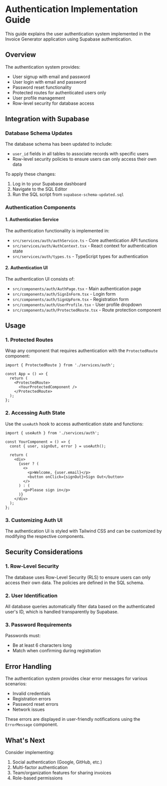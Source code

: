 # Authentication Implementation Guide

This guide explains the user authentication system implemented in the Invoice Generator application using Supabase authentication.

## Overview

The authentication system provides:
- User signup with email and password
- User login with email and password
- Password reset functionality
- Protected routes for authenticated users only
- User profile management
- Row-level security for database access

## Integration with Supabase

### Database Schema Updates

The database schema has been updated to include:
- `user_id` fields in all tables to associate records with specific users
- Row-level security policies to ensure users can only access their own data

To apply these changes:
1. Log in to your Supabase dashboard
2. Navigate to the SQL Editor
3. Run the SQL script from `supabase-schema-updated.sql`

### Authentication Components

#### 1. Authentication Service

The authentication functionality is implemented in:
- `src/services/auth/authService.ts` - Core authentication API functions
- `src/services/auth/AuthContext.tsx` - React context for authentication state
- `src/services/auth/types.ts` - TypeScript types for authentication

#### 2. Authentication UI

The authentication UI consists of:
- `src/components/auth/AuthPage.tsx` - Main authentication page
- `src/components/auth/SignInForm.tsx` - Login form
- `src/components/auth/SignUpForm.tsx` - Registration form
- `src/components/auth/UserProfile.tsx` - User profile dropdown
- `src/components/auth/ProtectedRoute.tsx` - Route protection component

## Usage

### 1. Protected Routes

Wrap any component that requires authentication with the `ProtectedRoute` component:

```tsx
import { ProtectedRoute } from './services/auth';

const App = () => {
  return (
    <ProtectedRoute>
      <YourProtectedComponent />
    </ProtectedRoute>
  );
};
```

### 2. Accessing Auth State

Use the `useAuth` hook to access authentication state and functions:

```tsx
import { useAuth } from './services/auth';

const YourComponent = () => {
  const { user, signOut, error } = useAuth();
  
  return (
    <div>
      {user ? (
        <>
          <p>Welcome, {user.email}</p>
          <button onClick={signOut}>Sign Out</button>
        </>
      ) : (
        <p>Please sign in</p>
      )}
    </div>
  );
};
```

### 3. Customizing Auth UI

The authentication UI is styled with Tailwind CSS and can be customized by modifying the respective components.

## Security Considerations

### 1. Row-Level Security

The database uses Row-Level Security (RLS) to ensure users can only access their own data. The policies are defined in the SQL schema.

### 2. User Identification

All database queries automatically filter data based on the authenticated user's ID, which is handled transparently by Supabase.

### 3. Password Requirements

Passwords must:
- Be at least 6 characters long
- Match when confirming during registration

## Error Handling

The authentication system provides clear error messages for various scenarios:
- Invalid credentials
- Registration errors
- Password reset errors
- Network issues

These errors are displayed in user-friendly notifications using the `ErrorMessage` component.

## What's Next

Consider implementing:
1. Social authentication (Google, GitHub, etc.)
2. Multi-factor authentication
3. Team/organization features for sharing invoices
4. Role-based permissions
